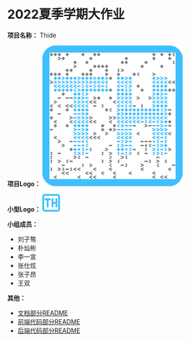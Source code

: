 # 2022夏季学期大作业

**项目名称：** Thide

**项目Logo：** ![](./doc/images/logo.png)

**小型Logo：** ![](./doc/images/small_logo.png)

**小组成员：**
* 刘子骜
* 朴灿彬
* 李一宣
* 张仕炫
* 张子昂
* 王双

**其他：**
* [文档部分README](./doc/README.md)
* [前端代码部分README](./frontend/README.md)
* [后端代码部分README](./backend/README.md)
